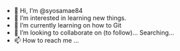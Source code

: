 - 👋 Hi, I’m @syosamae84
- 👀 I’m interested in learning new things.
- 🌱 I’m currently learning on how to Git
- 💞️ I’m looking to collaborate on (to follow)... Searching...
- 📫 How to reach me ... 

<!---
syosamae84/syosamae84 is a ✨ special ✨ repository because its `README.md` (this file) appears on your GitHub profile.
You can click the Preview link to take a look at your changes.
--->
